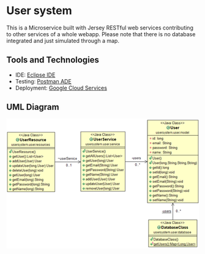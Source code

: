 # User system

This is a Microservice built with Jersey RESTful web services contributing to other services of a whole webapp. Please note that there is no database integrated and just simulated through a map.

## Tools and Technologies
- IDE: [Eclipse IDE](https://www.eclipse.org/ide/)
- Testing: [Postman ADE](https://www.postman.com/)
- Deployment: [Google Cloud Services](https://cloud.google.com/)

## UML Diagram

![](/uml/userDiagram.png "User Diagram")
